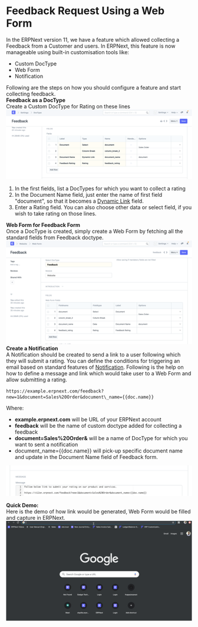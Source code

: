 
# Feedback Request Using a Web Form


In the ERPNext version 11, we have a feature which allowed collecting a Feedback from a Customer and users. In ERPNext, this feature is now manageable using built-in customisation tools like:  
* Custom DocType
* Web Form
* Notification

  
Following are the steps on how you should configure a feature and start collecting feedback.  
**Feedback as a DocType**  
Create a Custom DocType for Rating on these lines  
![](/files/oUDbd8e.png)  
1. In the first fields, list a DocTypes for which you want to collect a rating
2. In the Document Name field, just enter the name of first field "document", so that it becomes a [Dynamic Link](https://docs.erpnext.com/docs/en/customize-erpnext/articles/dynamic-link-fields) field.
3. Enter a Rating field. You can also choose other data or select field, if you wish to take rating on those lines.

  
**Web Form for Feedback Form**  
Once a DocType is created, simply create a Web Form by fetching all the standard fields from Feedback doctype.  
![](/files/eWKqJ50.png)  
**Create a Notification**  
A Notification should be created to send a link to a user following which they will submit a rating. You can define the conditions for triggering an email based on standard features of [Notification](https://erpnext.com/docs/user/manual/en/setting-up/notifications). Following is the help on how to define a message and link which would take user to a Web Form and allow submitting a rating.  

```
https://example.erpnext.com/feedback?new=1&document=Sales%20Order&document\_name={{doc.name}}
```
  
Where:  
* **example.erpnext.com** will be URL of your ERPNext account
* **feedback** will be the name of custom doctype added for collecting a feedback
* **document=Sales%20Order&** will be a name of DocType for which you want to sent a notification
* document\_name={{doc.name}} will pick-up specific document name and update in the Document Name field of Feedback form.

  
![](/files/UDBhIaK.png)  
  
**Quick Demo:**  
Here is the demo of how link would be generated, Web Form would be filled and capture in ERPNext.  
![](/files/hEbdh6c.gif)
